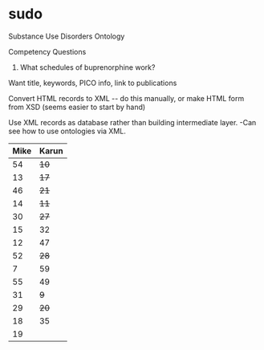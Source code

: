 # sudo
Substance Use Disorders Ontology

Competency Questions
1. What schedules of buprenorphine work?

Want title, keywords, PICO info, link to publications

Convert HTML records to XML
  -- do this manually, or make HTML form from XSD (seems easier to start by hand)

 Use XML records as database rather than building intermediate layer. 
 -Can see how to use ontologies via XML. 

| Mike 	| Karun 	|
|------	|-------	|
| 54 	| ~~10~~ 	|
| 13 	| ~~17~~ 	|
| 46 	| ~~21~~ 	|
| 14 	| ~~11~~ 	|
| 30 	| ~~27~~ 	|
| 15 	| 32 	|
| 12 	| 47 	|
| 52 	| ~~28~~ 	|
| 7 	| 59 	|
| 55 	| 49 	|
| 31 	| ~~9~~ 	|
| 29 	| ~~20~~ 	|
| 18 	| 35 	|
| 19 	|  	|
